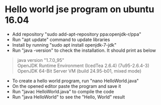 # Hello world jse program on ubuntu 16.04
- Add repository "sudo add-apt-repository ppa:openjdk-r/ppa"
- Run "apt update" command to update libraries
- Install by running "sudo apt install openjdk-7-jdk"
- Run "java -version" to check the installation. It should print as below
> java version "1.7.0_95"  
> OpenJDK Runtime Environment (IcedTea 2.6.4) (7u95-2.6.4-3)  
> OpenJDK 64-Bit Server VM (build 24.95-b01, mixed mode)
- To create a hello world program, run "nano HelloWorld.java"
- On the opened editor paste the program and save it
- Run "javac HelloWorld.java" to compile the code
- Run "java HelloWorld" to see the "Hello, World" result
